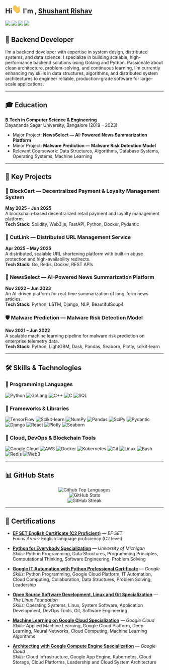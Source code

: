 ## Hi<img src="https://raw.githubusercontent.com/ABSphreak/ABSphreak/master/gifs/Hi.gif" width="30px"> I'm , [Shushant Rishav][website]

[<img height="30" src="https://img.shields.io/badge/website-000000?style=for-the-badge&logo=About.me&logoColor=white" />][website]
[<img height="30" src="https://img.shields.io/badge/LinkedIn-0077B5?style=for-the-badge&logo=linkedin&logoColor=white" />][linkedin]
[<img height="30" src="https://img.shields.io/badge/Gmail-D14836?style=for-the-badge&logo=gmail&logoColor=white" />][gmail]
[<img height="30" src="https://img.shields.io/badge/LeetCode-FFA116?style=for-the-badge&logo=leetcode&logoColor=black" />][leetcode]

## 🚀 **Backend Developer**  

I’m a backend developer with expertise in system design, distributed systems, and data science. I specialize in building scalable, high-performance backend solutions using Golang and Python. Passionate about clean architecture, problem-solving, and continuous learning, I’m currently enhancing my skills in data structures, algorithms, and distributed system architectures to engineer reliable, production-grade software for large-scale applications.

---

## 🎓 Education  
**B.Tech in Computer Science & Engineering**  
Dayananda Sagar University, Bangalore (2019 – 2023) 
- Major Project: **NewsSelect — AI-Powered News Summarization Platform**
- Minor Project: **Malware Prediction — Malware Risk Detection Model**  
- Relevant Coursework: Data Structures, Algorithms, Database Systems, Operating Systems, Machine Learning  

---

## 📌 Key Projects  

### 🛒 BlockCart — Decentralized Payment & Loyalty Management System
**May 2025 – Jun 2025**  
A blockchain-based decentralized retail payment and loyalty management platform.  
**Tech Stack:** Solidity, Web3.js, FastAPI, Python, Docker, Pydantic  

### 🔗 CutLink — Distributed URL Management Service  
**Apr 2025 – May 2025**  
A distributed, scalable URL shortening platform with built-in abuse protection and high-availability redirects.  
**Tech Stack:** Go, Redis, Docker, REST APIs  

### 📰 NewsSelect — AI-Powered News Summarization Platform
**Nov 2022 – Jun 2023**  
An AI-driven platform for real-time summarization of long-form news articles.  
**Tech Stack:** Python, LSTM, Django, NLP, BeautifulSoup4  

### 🛡️ Malware Prediction — Malware Risk Detection Model
**Nov 2021 – Jun 2022**  
A scalable machine learning pipeline for malware risk prediction on enterprise telemetry data.  
**Tech Stack:** Python, LightGBM, Dask, Pandas, Seaborn, Plotly, scikit-learn  

---

## 🛠️ Skills & Technologies  

### 📌 Programming Languages  
![Python](https://img.shields.io/badge/-Python-3776AB?style=for-the-badge&logo=python&logoColor=white) ![GoLang](https://img.shields.io/badge/-Go-00ADD8?style=for-the-badge&logo=go&logoColor=white) ![C++](https://img.shields.io/badge/-C++-00599C?style=for-the-badge&logo=cplusplus&logoColor=white) ![C](https://img.shields.io/badge/-C-A8B9CC?style=for-the-badge&logo=c&logoColor=white) ![SQL](https://img.shields.io/badge/-SQL-4479A1?style=for-the-badge&logo=postgresql&logoColor=white)

### 📌 Frameworks & Libraries  
![TensorFlow](https://img.shields.io/badge/-TensorFlow-FF6F00?style=for-the-badge&logo=tensorflow&logoColor=white) ![Scikit-learn](https://img.shields.io/badge/-Scikit--learn-F7931E?style=for-the-badge&logo=scikitlearn&logoColor=white) ![NumPy](https://img.shields.io/badge/-NumPy-013243?style=for-the-badge&logo=numpy&logoColor=white) ![Pandas](https://img.shields.io/badge/-Pandas-150458?style=for-the-badge&logo=pandas&logoColor=white) ![SciPy](https://img.shields.io/badge/-SciPy-8CAAE6?style=for-the-badge&logo=scipy&logoColor=white) ![Pydantic](https://img.shields.io/badge/-Pydantic-0A1128?style=for-the-badge&logo=python&logoColor=white) ![Django](https://img.shields.io/badge/-Django-092E20?style=for-the-badge&logo=django&logoColor=white) ![React](https://img.shields.io/badge/-React-20232A?style=for-the-badge&logo=react&logoColor=61DAFB) ![Plotly](https://img.shields.io/badge/-Plotly-3F4F75?style=for-the-badge&logo=plotly&logoColor=white) ![Seaborn](https://img.shields.io/badge/-Seaborn-1F77B4?style=for-the-badge&logo=python&logoColor=white)

### 📌 Cloud, DevOps & Blockchain Tools  
![Google Cloud](https://img.shields.io/badge/-GCP-4285F4?style=for-the-badge&logo=googlecloud&logoColor=white) ![AWS](https://img.shields.io/badge/-AWS-FF9900?style=for-the-badge&logo=amazonaws&logoColor=white) ![Docker](https://img.shields.io/badge/-Docker-2496ED?style=for-the-badge&logo=docker&logoColor=white) ![Kubernetes](https://img.shields.io/badge/-Kubernetes-326CE5?style=for-the-badge&logo=kubernetes&logoColor=white) ![Git](https://img.shields.io/badge/-Git-F05032?style=for-the-badge&logo=git&logoColor=white) ![Linux](https://img.shields.io/badge/-Linux-FCC624?style=for-the-badge&logo=linux&logoColor=black) ![Bash](https://img.shields.io/badge/-Bash-4EAA25?style=for-the-badge&logo=gnu-bash&logoColor=white) ![Redis](https://img.shields.io/badge/-Redis-DC382D?style=for-the-badge&logo=redis&logoColor=white) ![Web3](https://img.shields.io/badge/-Web3-0C0C0C?style=for-the-badge&logo=ethereum&logoColor=white)


---

## 📊 GitHub Stats  

<p align="center" >
  <img src="https://loc-bars-fastapi.onrender.com/api/v2/language-svg" alt="Github Top Languages" /> <br>
  <img src="https://awesome-github-stats.azurewebsites.net/user-stats/SHUSHANTRISHAV?cardType=level&theme=synthwave&preferLogin=false&Background=FF2D2D00&Ring=FF5F1F&Text=FF5F1F&Title=999999&Border=FF2D2D00" alt="GitHub Stats" /><br>
  <img src="https://streak-stats.demolab.com?user=shushantrishav&theme=transparent&hide_border=true&fire=FF5F1F&currStreakNum=FF5F1F&dates=8D8D8D&ring=FF5F1F&currStreakLabel=FF5F1F&sideNums=FF5F1F&sideLabels=FF5F1F&stroke=FF5F1F"alt="GitHub Streak" />

</p>

[leetcode]: https://leetcode.com/u/Shushantrishav/
[website]: https://www.shushantrishav.in/
[linkedin]: https://www.linkedin.com/in/shushantrishav/
[gmail]: mailto:shushantrishav90@gmail.com
[efset]: https://cert.efset.org/en/6z5hEW
[pyforeve]: https://www.coursera.org/account/accomplishments/specialization/certificate/29TMV49T74W2
[itauto]: https://www.coursera.org/account/accomplishments/specialization/certificate/X57REFFJ77M6
[linux]: https://www.coursera.org/account/accomplishments/specialization/certificate/JNZG93GRLQKV
[mlongoogle]: https://www.coursera.org/account/accomplishments/specialization/certificate/S8F3PFAKQXLP
[gce]: https://www.coursera.org/account/accomplishments/specialization/certificate/2VPNCJT9TLRN

---

## 📜 Certifications  

- [**EF SET English Certificate (C2 Proficient)**][efset] — *EF SET*  
  *Focus Areas:* English language proficiency (C2 level)

- [**Python for Everybody Specialization**][pyforeve] — *University of Michigan*  
  *Skills:* Python Programming, Data Structures, Programming Principles, Computational Thinking, Software Engineering, Problem Solving  

- [**Google IT Automation with Python Professional Certificate**][itauto] — *Google*  
  *Skills:* Python Programming, Google Cloud Platform, IT Automation, Cloud Computing, Collaboration, Data Structures, Problem Solving, Leadership  

- [**Open Source Software Development, Linux and Git Specialization**][linux] — *The Linux Foundation*  
  *Skills:* Operating Systems, Linux, System Software, Application Development, DevOps Tools, Git, Software Engineering  

- [**Machine Learning on Google Cloud Specialization**][mlongoogle] — *Google Cloud*  
  *Skills:* Applied Machine Learning, Google Cloud Platform, Deep Learning, Neural Networks, Cloud Computing, Machine Learning Algorithms  

- [**Architecting with Google Compute Engine Specialization**][gce] — *Google Cloud*  
  *Skills:* Cloud Infrastructure, Google App Engine, Kubernetes, Cloud Storage, Cloud Platforms, Leadership and Cloud System Architecture  
